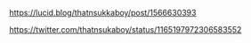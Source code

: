 https://lucid.blog/thatnsukkaboy/post/1566630393

https://twitter.com/thatnsukaboy/status/1165197972306583552
